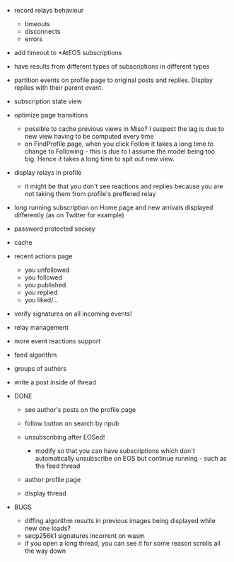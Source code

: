 
* record relays behaviour 
    * timeouts 
    * disconnects
    * errors

* add timeout to *AtEOS subscriptions

* have results from different types of subscriptions in different types

* partition events on profile page to original posts and replies. Display replies with their parent event.

* subscription state view

* optimize page transitions
    * possible to cache previous views in Miso? I suspect the lag is due to new view having to be computed every time
    * on FindProfile page, when you click Follow it takes a long time to change to Following - this is due to I assume the model being too big. Hence it takes a long time to spit out new view.

* display relays in profile 
    * it might be that you don't see reactions and replies because you are not taking them from profile's preffered relay

* long running subscription on Home page and new arrivals displayed differently (as on Twitter for example)

* password protected seckey

* cache
* recent actions page
    * you unfollowed 
    * you followed  
    * you published
    * you replied
    * you liked/...
* verify signatures on all incoming events!
* relay management
* more event reactions support
* feed algorithm
* groups of authors
* write a post inside of thread

* DONE 
    * see author's posts on the profile page
    * follow button on search by npub
    * unsubscribing after EOSed!
        * modify so that you can have subscriptions which don't automatically unsubscribe on  EOS but continue running - such as the feed thread

    * author profile page
    * display thread

* BUGS
    * diffing algorithm results in previous images being displayed while new one loads?
    * secp256k1 signatures incorrent on wasm
    * if you open a long thread, you can see it for some reason scrolls all the way down